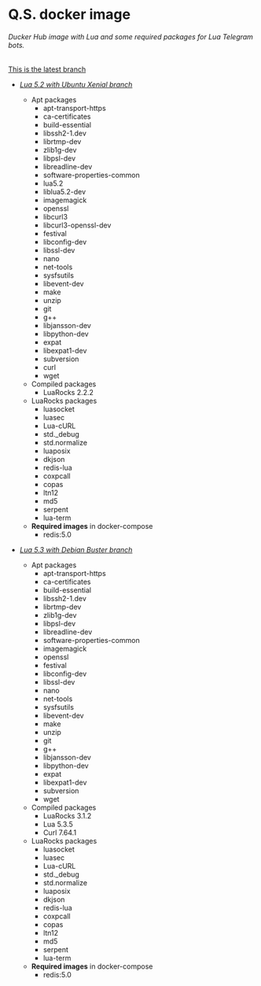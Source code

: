 # Q.S. docker image
###### Ducker Hub image with Lua and some required packages for Lua Telegram bots.
[This is the latest branch](https://github.com/otgo/qs/tree/latest)

- [*Lua 5.2 with Ubuntu Xenial branch*](https://github.com/otgo/qs/tree/lua5.2)
  - Apt packages
     * apt-transport-https
     * ca-certificates
     * build-essential
     * libssh2-1.dev
     * librtmp-dev
     * zlib1g-dev
     * libpsl-dev
     * libreadline-dev
     * software-properties-common
     * lua5.2
     * liblua5.2-dev
     * imagemagick
     * openssl
     * libcurl3
     * libcurl3-openssl-dev
     * festival
     * libconfig-dev
     * libssl-dev
     * nano
     * net-tools
     * sysfsutils
     * libevent-dev
     * make
     * unzip
     * git
     * g++
     * libjansson-dev
     * libpython-dev
     * expat
     * libexpat1-dev
     * subversion
     * curl
     * wget
  - Compiled packages
     * LuaRocks 2.2.2
  - LuaRocks packages
     * luasocket
     * luasec
     * Lua-cURL
     * std._debug
     * std.normalize
     * luaposix
     * dkjson
     * redis-lua
     * coxpcall
     * copas
     * ltn12
     * md5
     * serpent
     * lua-term
  - **Required images** in docker-compose
     * redis:5.0

- [*Lua 5.3 with Debian Buster branch*](https://github.com/otgo/qs/tree/lua5.3)
  - Apt packages
     * apt-transport-https
     * ca-certificates
     * build-essential
     * libssh2-1.dev
     * librtmp-dev
     * zlib1g-dev
     * libpsl-dev
     * libreadline-dev
     * software-properties-common
     * imagemagick
     * openssl
     * festival
     * libconfig-dev
     * libssl-dev
     * nano
     * net-tools
     * sysfsutils
     * libevent-dev
     * make
     * unzip
     * git
     * g++
     * libjansson-dev
     * libpython-dev
     * expat
     * libexpat1-dev
     * subversion
     * wget
  - Compiled packages
     * LuaRocks 3.1.2
     * Lua 5.3.5
     * Curl 7.64.1
  - LuaRocks packages
     * luasocket
     * luasec
     * Lua-cURL
     * std._debug
     * std.normalize
     * luaposix
     * dkjson
     * redis-lua
     * coxpcall
     * copas
     * ltn12
     * md5
     * serpent
     * lua-term
  - **Required images** in docker-compose
     * redis:5.0
